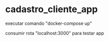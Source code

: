 # cadastro_cliente_app

executar comando "docker-compose up" 

consumir rota "localhost:3000" para testar app 
